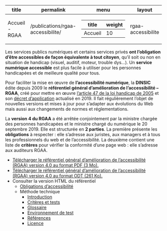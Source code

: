 <!-- table pour organisation des pages en fonction de la valeur de weight -->

  <div id="readme" class="Box-body readme blob js-code-block-container p-5 p-xl-6 gist-border-0">
    <article class="markdown-body entry-content container-lg" itemprop="text"><table data-table-type="yaml-metadata">
  <thead>
  <tr>
  <th>title</th>
  <th>permalink</th>
  <th>menu</th>
  <th>layout</th>
  </tr>
  </thead>
  <tbody>
  <tr>
  <td><div>Accueil - RGAA</div></td>
  <td><div>/publications/rgaa-accessibilite/</div></td>
  <td><div><table>
  <thead>
  <tr>
  <th>title</th>
  <th>weight</th>
  </tr>
  </thead>
  <tbody>
  <tr>
  <td><div>Accueil</div></td>
  <td><div>10</div></td>
  </tr>
  </tbody>
</table>
</div></td>
  <td><div>rgaa-accessibilite</div></td>
  </tr>
  </tbody>
</table>

<!-- début du texte pour page RGAA -->

<p>Les services publics numériques et certains services privés <strong>ont l’obligation d’être accessibles de façon équivalente à tout citoyen</strong>, qu’il soit ou non en situation de handicap (visuel, auditif, moteur, trouble dys…). Un <strong>service numérique accessible</strong> est plus facile à utiliser pour les personnes handicapées et de meilleure qualité pour tous.</p>
<p>Pour faciliter la mise en œuvre de <strong>l’accessibilité numérique</strong>, la <strong>DINSIC</strong> édite depuis 2009 le <strong>référentiel général d’amélioration de l’accessibilité – RGAA</strong>, créé pour mettre en œuvre <a href="https://www.legifrance.gouv.fr/affichTexteArticle.do?idArticle=LEGIARTI000037388867&amp;cidTexte=LEGITEXT000006051257" rel="nofollow">l’article 47 de la loi handicap de 2005</a> et son <a href="https://www.legifrance.gouv.fr/affichTexte.do?cidTexte=JORFTEXT000038811937" rel="nofollow">décret d’application</a> actualisé en 2019. Il fait régulièrement l’objet de nouvelles versions et mises à jour pour s’adapter aux évolutions du Web mais aussi aux changements de normes et réglementations.</p>
<p>La <strong>version 4 du RGAA</strong> a été arrêtée conjointement par la ministre chargée des personnes handicapées et le ministre chargé du numérique le 20 septembre 2019. Elle est structurée en <strong>2 parties</strong>. La première présente les <strong>obligations</strong> à respecter : elle s’adresse aux juristes, aux managers et à tous les professionnels du web et de l’accessibilité. La deuxième contient une liste de <strong>critères</strong> pour vérifier la conformité d’une page web : elle s’adresse aux auditeurs RGAA.</p>
<ul>
<li><a href="https://github.com/DISIC/RGAA/blob/master/v4.0/Documents/RGAA-v4.0.pdf" rel="nofollow">Télécharger le référentiel général d’amélioration de l’accessibilité (RGAA) version 4.0 au format PDF (3 Mo).</a></li>
<li><a href="https://github.com/DISIC/RGAA/blob/master/v4.0/Documents/RGAA-v4.0.odt" rel="nofollow">Télécharger le référentiel général d’amélioration de l’accessibilité (RGAA) version 4.0 au format ODT (261 Ko).</a></li>
<li>Consulter la version HTML du référentiel
<ul>
 <!-- Pour publication sur numerique.gouv.fr : Mettre à jour href sur paths de numerique.gouv.fr -->
<li><a href="https://github.com/DISIC/RGAA/blob/master/v4.0/md/obligations.md">Obligations d’accessibilité</a></li>
<li>Méthode technique
<ul>
<li><a href="https://github.com/DISIC/RGAA/blob/master/v4.0/md/obligations.md">Introduction</a></li>
<li><a href="https://github.com/DISIC/RGAA/blob/master/v4.0/criteres.html">Critères et tests</a></li>
<li><a href="">Glossaire</a></li>
<li><a href="">Environnement de test</a></li>
<li><a href="">Références</a></li>
<li><a href="">Licence</a></li>
</ul>
</li>
</ul>
</li>
</ul>
</article>
  </div>

